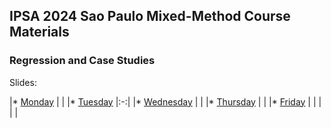 ## IPSA 2024 Sao Paulo Mixed-Method Course Materials

### Regression and Case Studies

Slides:

|* [Monday](https://jnseawright.github.io/IPSA2024/Regression%20and%20Case%20Studies%20Slides/IPSA%202024%20Day%201.pdf) |   |
|* [Tuesday](https://jnseawright.github.io/IPSA2024/Regression%20and%20Case%20Studies%20Slides/IPSA%202024%20Day%202.pdf) |:-:|
|* [Wednesday](https://jnseawright.github.io/IPSA2024/Regression%20and%20Case%20Studies%20Slides/IPSA%202024%20Day%203.pdf) |   |
|* [Thursday](https://jnseawright.github.io/IPSA2024/Regression%20and%20Case%20Studies%20Slides/IPSA%202024%20Day%204.pdf) |   |
|* [Friday](https://jnseawright.github.io/IPSA2024/Regression%20and%20Case%20Studies%20Slides/IPSA%202024%20Day%205.pdf) |   |
|   |   |









